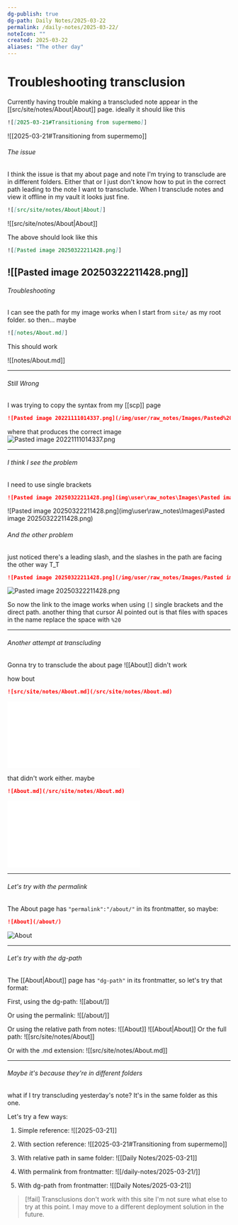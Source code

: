 ```yaml
---
dg-publish: true
dg-path: Daily Notes/2025-03-22
permalink: /daily-notes/2025-03-22/
noteIcon: ""
created: 2025-03-22
aliases: "The other day"
---
```

# Troubleshooting transclusion
Currently having trouble making a transcluded note appear in the [[src/site/notes/About|About]] page. ideally it should like this 

```markdown
![[2025-03-21#Transitioning from supermemo]]
```
![[2025-03-21#Transitioning from supermemo]] 

###### The issue
I think the issue is that my about page and note I'm trying to transclude are in different folders. Either that or I just don't know how to put in the correct path leading to the note I want to transclude. When I transclude notes and view it offline in my vault it looks just fine.
```markdown
![[src/site/notes/About|About]]
```
![[src/site/notes/About|About]]

The above should look like this
```markdown
![[Pasted image 20250322211428.png]]
```
![[Pasted image 20250322211428.png]]
--------
###### Troubleshooting

I can see the path for my image works when I start from  `site/` as my root folder. 
so then... maybe
```markdown
![[notes/About.md]]
```
This should work

![[notes/About.md]]

------------
###### Still Wrong
I was trying to copy the syntax from my [[scp]] page
```markdown
![Pasted image 20221111014337.png](/img/user/raw_notes/Images/Pasted%20image%2020221111014337.png)
```
where that produces the correct image
![Pasted image 20221111014337.png](/img/user/raw_notes/Images/Pasted%20image%2020221111014337.png)

---------------

###### I think I see the problem
I need to use single brackets
```markdown
![Pasted image 20250322211428.png](img\user\raw_notes\Images\Pasted image 20250322211428.png)

```
![Pasted image 20250322211428.png](img\user\raw_notes\Images\Pasted image 20250322211428.png)

###### And the other problem
just noticed there's a leading slash, and the slashes in the path are facing the other way T_T
```markdown
![Pasted image 20250322211428.png](/img/user/raw_notes/Images/Pasted image 20250322211428.png)
```
![Pasted image 20250322211428.png](/img/user/raw_notes/Images/Pasted%20image%2020250322211428.png)

So now the link to the image works when using `[]` single brackets and the direct path. another thing that cursor AI pointed out is that files with spaces in the name replace the space with `%20`

--------

###### Another attempt at transcluding
Gonna try to transclude the about page
![[About]]
didn't work

how bout 
```markdown
![src/site/notes/About.md](/src/site/notes/About.md)
```
![src/site/notes/About.md](/src/site/notes/About.md)

that didn't work either. maybe 
```markdown
![About.md](/src/site/notes/About.md)
```
![About.md](/src/site/notes/About.md)

---------
###### Let's try with the permalink
The About page has `"permalink":"/about/"` in its frontmatter, so maybe:
```markdown
![About](/about/)
```
![About](/about/)

---------
###### Let's try with the dg-path
The [[About\|About]] page has `"dg-path"` in its frontmatter, so let's try that format:

First, using the dg-path:
![[about/]]

Or using the permalink:
![[/about/]]

Or using the relative path from notes:
![[About]]
![[About\|About]]
Or the full path:
![[src/site/notes/About]]

Or with the .md extension:
![[src/site/notes/About.md]]

------------

###### Maybe it's because they're in different folders
what if I try transcluding yesterday's note? It's in the same folder as this one.

Let's try a few ways:

1. Simple reference:
![[2025-03-21]]

2. With section reference:
![[2025-03-21#Transitioning from supermemo]]

3. With relative path in same folder:
![[Daily Notes/2025-03-21]]

4. With permalink from frontmatter:
![[/daily-notes/2025-03-21/]]

5. With dg-path from frontmatter:
![[Daily Notes/2025-03-21]]

>[!fail] Transclusions don't work with this site
> I'm not sure what else to try at this point. 
> I may move to a different deployment solution in the future.

